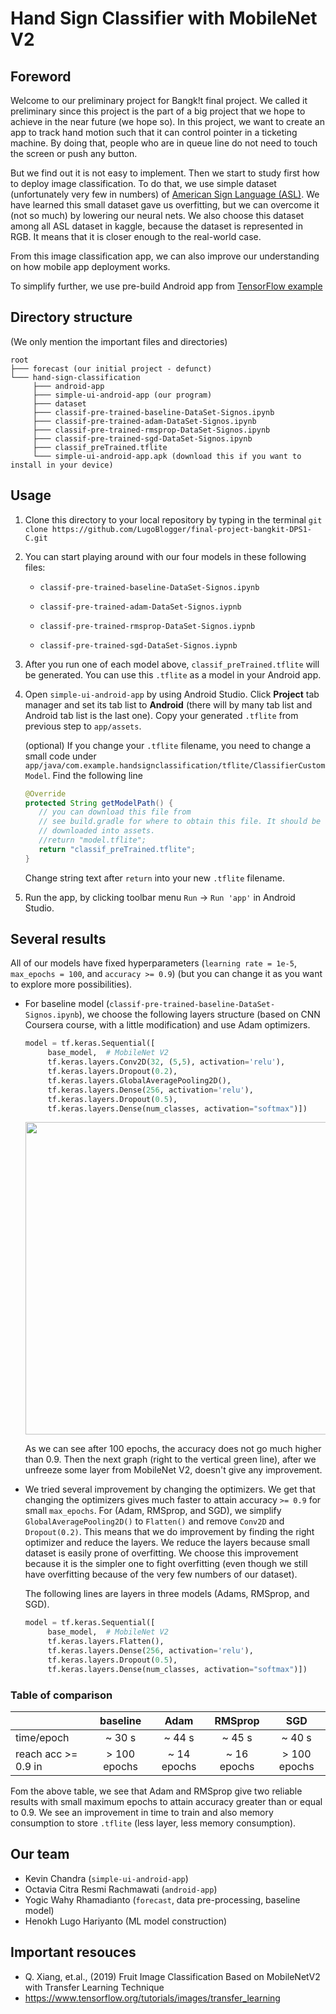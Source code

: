 # Hand Sign Classifier with MobileNet V2

## Foreword

Welcome to our preliminary project for Bangk!t final project. We called it preliminary since this project is the part of a big project that we hope to achieve in the near future (we hope so). In this project, we want to create an app to track hand motion such that it can control pointer in a ticketing machine. By doing that, people who are in queue line do not need to touch the screen or push any button.

But we find out it is not easy to implement. Then we start to study first how to deploy image classification. To do that, we use simple dataset (unfortunately very few in numbers) of [American Sign Language (ASL)](https://www.kaggle.com/jordiviader/american-sign-language-alphabet-static). We have learned this small dataset gave us overfitting, but we can overcome it (not so much) by lowering our neural nets. We also choose this dataset among all ASL dataset in kaggle, because the dataset is represented in RGB. It means that it is closer enough to the real-world case.

From this image classification app, we can also improve our understanding on how mobile app deployment works.

To simplify further, we use pre-build Android app from [TensorFlow example](https://github.com/tensorflow/examples/tree/master/lite/examples/image_classification/android)


## Directory structure

(We only mention the important files and directories)

```
root
├─── forecast (our initial project - defunct)
└─── hand-sign-classification
     ├─── android-app
     ├─── simple-ui-android-app (our program)
     ├─── dataset
     ├─── classif-pre-trained-baseline-DataSet-Signos.ipynb
     ├─── classif-pre-trained-adam-DataSet-Signos.ipynb
     ├─── classif-pre-trained-rmsprop-DataSet-Signos.ipynb
     ├─── classif-pre-trained-sgd-DataSet-Signos.ipynb
     ├─── classif_preTrained.tflite
     └─── simple-ui-android-app.apk (download this if you want to install in your device)
```

## Usage

1. Clone this directory to your local repository by typing in the terminal `git clone https://github.com/LugoBlogger/final-project-bangkit-DPS1-C.git`

2. You can start playing around with our four models in these following files:
     - `classif-pre-trained-baseline-DataSet-Signos.ipynb`  

     - `classif-pre-trained-adam-DataSet-Signos.iypnb`  

     - `classif-pre-trained-rmsprop-DataSet-Signos.iypnb`  

     - `classif-pre-trained-sgd-DataSet-Signos.iypnb`

3. After you run one of each model above, `classif_preTrained.tflite` will be generated. You can use this `.tflite` as a model in your Android app.

4. Open `simple-ui-android-app` by using Android Studio. Click **Project** tab manager and set its tab list to **Android** (there will by many tab list and Android tab list is the last one). Copy your generated `.tflite` from  previous step to `app/assets`.

     (optional) If you change your `.tflite` filename, you need to change a small code under `app/java/com.example.handsignclassification/tflite/ClassifierCustomModel`. Find the following line

     ```java
    @Override
    protected String getModelPath() {
        // you can download this file from
        // see build.gradle for where to obtain this file. It should be auto
        // downloaded into assets.
        //return "model.tflite";
        return "classif_preTrained.tflite";
    }
     ```
     
     Change string text after `return` into your new `.tflite` filename.
     
 5. Run the app, by clicking toolbar menu `Run` -> `Run 'app'` in Android Studio.

## Several results

All of our models have fixed hyperparameters (`learning rate = 1e-5`, `max_epochs = 100`, and `accuracy >= 0.9`) (but you can change it as you want to explore more possibilities).

- For baseline model (`classif-pre-trained-baseline-DataSet-Signos.ipynb`), we choose the following layers structure (based on CNN Coursera course, with a little modification) and use Adam optimizers.
     ```py
     model = tf.keras.Sequential([
          base_model,  # MobileNet V2
          tf.keras.layers.Conv2D(32, (5,5), activation='relu'),
          tf.keras.layers.Dropout(0.2),
          tf.keras.layers.GlobalAveragePooling2D(),
          tf.keras.layers.Dense(256, activation='relu'),
          tf.keras.layers.Dropout(0.5),
          tf.keras.layers.Dense(num_classes, activation="softmax")])
     ```
     <p align="center">
     <img src="https://raw.githubusercontent.com/LugoBlogger/final-project-bangkit-DPS1-C/master/slide-image-resources/baseline-fine.png" width="500"/>
     </p>
 
     As we can see after 100 epochs, the accuracy does not go much higher than 0.9. Then the next graph (right to the vertical green line), after we unfreeze some layer from MobileNet V2, doesn't give any improvement. 


- We tried several improvement by changing the optimizers. We get that changing the optimizers gives much faster to attain accuracy `>= 0.9` for small `max_epochs`. For (Adam, RMSprop, and SGD), we simplify `GlobalAveragePooling2D()` to `Flatten()` and remove `Conv2D` and `Dropout(0.2)`. This means that we do improvement by finding the right optimizer and reduce the layers. We reduce the layers because small dataset is easily prone of overfitting. We choose this improvement because it is the simpler one to fight overfitting (even though we still have overfitting because of the very few numbers of our dataset).

     The following lines are layers in three models (Adams, RMSprop, and SGD).
     ```py
     model = tf.keras.Sequential([
          base_model,  # MobileNet V2
          tf.keras.layers.Flatten(),
          tf.keras.layers.Dense(256, activation='relu'),
          tf.keras.layers.Dropout(0.5),
          tf.keras.layers.Dense(num_classes, activation="softmax")])
     ```
     
### Table of comparison

|                     | baseline     | Adam        | RMSprop     | SGD          |
|:-                   | :-:          | :-:         | :-:         | :-:          |
| time/epoch          | ~ 30 s       | ~ 44 s      | ~ 45 s      | ~ 40 s       |
| reach acc >= 0.9 in | > 100 epochs | ~ 14 epochs | ~ 16 epochs | > 100 epochs |

Fom the above table, we see that Adam and RMSprop give two reliable results with small maximum epochs to attain accuracy greater than or equal to 0.9.
We see an improvement in time to train and also memory consumption to store `.tflite` (less layer, less memory consumption). 
     
## Our team

- Kevin Chandra (`simple-ui-android-app`)
- Octavia Citra Resmi Rachmawati (`android-app`)
- Yogic Wahy Rhamadianto (`forecast`, data pre-processing, baseline model)
- Henokh Lugo Hariyanto (ML model construction)

## Important resouces

- Q. Xiang, et.al., (2019) Fruit Image Classification Based on MobileNetV2 with Transfer Learning Technique
- https://www.tensorflow.org/tutorials/images/transfer_learning
